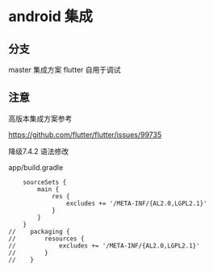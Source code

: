 #  android 集成

## 分支
master 集成方案
flutter 自用于调试
## 注意

高版本集成方案参考

https://github.com/flutter/flutter/issues/99735


降级7.4.2 语法修改

app/build.gradle

```
    sourceSets {
        main {
            res {
                excludes += '/META-INF/{AL2.0,LGPL2.1}'
            }
        }
    }
//    packaging {
//        resources {
//            excludes += '/META-INF/{AL2.0,LGPL2.1}'
//        }
//    }
```